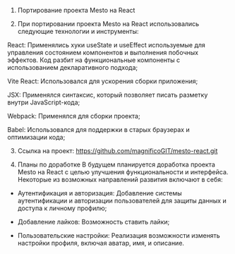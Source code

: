 1. Портирование проекта Mesto на React

2. При портировании проекта Mesto на React использовались следующие технологии и инструменты:

React:  Применялись хуки useState и useEffect используемые для управления состоянием компонентов и выполнения побочных эффектов. Код разбит на функциональные компоненты с использованием декларативного подхода;

Vite React: Использовался для ускорения сборки приложения;

JSX: Применялся синтаксис, который позволяет писать разметку внутри JavaScript-кода;

Webpack: Применялся для сборки проекта;

Babel: Использовался для поддержки в старых браузерах и оптимизации кода;


3. Ссылка на проект:
https://github.com/magnificoGIT/mesto-react.git

4. Планы по доработке
В будущем планируется доработка проекта Mesto на React с целью улучшения функциональности и интерфейса. Некоторые из возможных направлений развития включают в себя:

- Аутентификация и авторизация: Добавление системы аутентификации и авторизации пользователей для защиты данных и доступа к личному профилю;

- Добавление лайков: Возможность ставить лайки;

- Пользовательские настройки: Реализация возможности изменять настройки профиля, включая аватар, имя, и описание.
